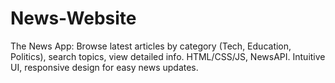 # News-Website
 The News App: Browse latest articles by category (Tech, Education, Politics), search topics, view detailed info. HTML/CSS/JS, NewsAPI. Intuitive UI, responsive design for easy news updates.
